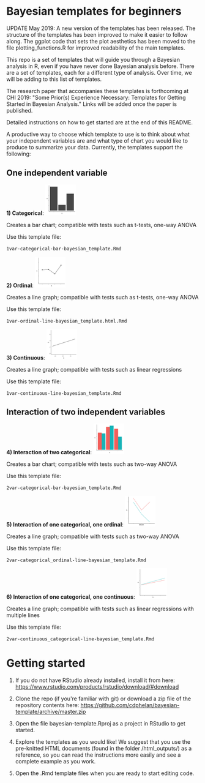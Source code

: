 # Bayesian templates for beginners

UPDATE May 2019: A new version of the templates has been released. The structure of the templates has been improved to make it easier to follow along. The ggplot code that sets the plot aesthetics has been moved to the file plotting_functions.R for improved readability of the main templates.

This repo is a set of templates that will guide you through a Bayesian analysis in R, even if you have never done Bayesian analysis before. There are a set of templates, each for a different type of analysis. Over time, we will be adding to this list of templates.

The research paper that accompanies these templates is forthcoming at CHI 2019: "Some Prior(s) Experience Necessary: Templates for Getting Started in Bayesian Analysis." Links will be added once the paper is published.

Detailed instructions on how to get started are at the end of this README.

A productive way to choose which template to use is to think about what your independent variables are and what type of chart you would like to produce to summarize your data. Currently, the templates support the following:

## One independent variable

**1) Categorical**: 
<img src="images/generic_bar_chart.png" alt="bar chart" width="80" height="80"> 

Creates a bar chart; compatible with tests such as t-tests, one-way ANOVA

Use this template file:
    
    1var-categorical-bar-bayesian_template.Rmd 
    
**2) Ordinal**: 
<img src="images/generic_line-ord_chart.png" alt="line chart" width="80" height="80">

Creates a line graph; compatible with tests such as t-tests, one-way ANOVA

Use this template file:
    
    1var-ordinal-line-bayesian_template.html.Rmd
    
**3) Continuous**: 
<img src="images/generic_line_chart.png" alt="line chart" width="80" height="80">

Creates a line graph; compatible with tests such as linear regressions

Use this template file:
    
    1var-continuous-line-bayesian_template.Rmd


## Interaction of two independent variables

**4) Interaction of two categorical**:
<img src="images/generic_2bar_chart.png" alt="bar chart" width="80" height="80">

Creates a bar chart; compatible with tests such as two-way ANOVA

Use this template file:

	2var-categorical-bar-bayesian_template.Rmd

**5) Interaction of one categorical, one ordinal**:
<img src="images/generic_2line_chart.png" alt="line chart" width="80" height="80">

Creates a line graph; compatible with tests such as two-way ANOVA

Use this template file:

	2var-categorical_ordinal-line-bayesian_template.Rmd

**6) Interaction of one categorical, one continuous**:
<img src="images/generic_2line-cont_chart.png" alt="line chart" width="80" height="80">

Creates a line graph; compatible with tests such as linear regressions with multiple lines

Use this template file:
    
    2var-continuous_categorical-line-bayesian_template.Rmd

# Getting started

1) If you do not have RStudio already installed, install it from here: https://www.rstudio.com/products/rstudio/download/#download 

2) Clone the repo (if you're familiar with git) or download a zip file of the repository contents here: https://github.com/cdphelan/bayesian-template/archive/master.zip

3) Open the file bayesian-template.Rproj as a project in RStudio to get started. 

4) Explore the templates as you would like! We suggest that you use the pre-knitted HTML documents (found in the folder /html_outputs/) as a reference, so you can read the instructions more easily and see a complete example as you work.

5) Open the .Rmd template files when you are ready to start editing code. 

